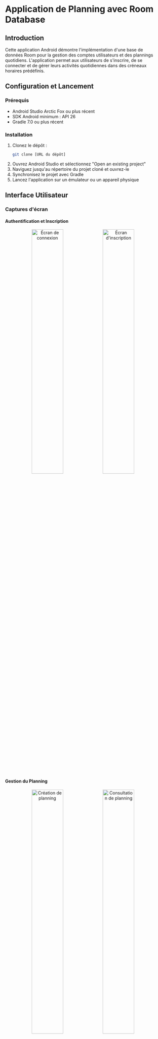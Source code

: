# Application de Planning avec Room Database

## Introduction
Cette application Android démontre l'implémentation d'une base de données Room pour la gestion des comptes utilisateurs et des plannings quotidiens. L'application permet aux utilisateurs de s'inscrire, de se connecter et de gérer leurs activités quotidiennes dans des créneaux horaires prédéfinis.

## Configuration et Lancement

### Prérequis
- Android Studio Arctic Fox ou plus récent
- SDK Android minimum : API 26
- Gradle 7.0 ou plus récent

### Installation
1. Clonez le dépôt :
   ```bash
   git clone [URL du dépôt]
   ```
2. Ouvrez Android Studio et sélectionnez "Open an existing project"
3. Naviguez jusqu'au répertoire du projet cloné et ouvrez-le
4. Synchronisez le projet avec Gradle
5. Lancez l'application sur un émulateur ou un appareil physique

## Interface Utilisateur

### Captures d'écran

#### Authentification et Inscription
<p align="center">
  <img src="screenshots/login.png" alt="Écran de connexion" width="45%" />
  <img src="screenshots/signup.png" alt="Écran d'inscription" width="45%" />
</p>

#### Gestion du Planning
<p align="center">
  <img src="screenshots/create_planning.png" alt="Création de planning" width="45%" />
  <img src="screenshots/view_planning.png" alt="Consultation de planning" width="45%" />
</p>

#### Confirmation 
<p align="center">
  <img src="screenshots/confirm.png" alt="Écran de confirmation" width="45%" />

### Fonctionnalités de l'interface
- **Système d'authentification**
  - Écran de connexion avec validation des champs
  - Formulaire d'inscription complet avec validation en temps réel
  - Écran de confirmation des informations avant enregistrement

- **Gestion des plannings**
  - Interface intuitive avec 4 créneaux horaires prédéfinis
  - Création simple d'activités pour chaque créneau
  - Consultation claire des plannings existants
  - Navigation fluide entre création et consultation

- **Design moderne**
  - Thème Material Design 3
  - Support du thème sombre
  - Composants arrondis et élévations pour une meilleure hiérarchie visuelle
  - Retours visuels et animations pour une meilleure expérience utilisateur

## Structure de la Base de Données

### Implémentation Room
L'application utilise la bibliothèque Room avec une base de données unique contenant deux entités principales : User et DailyPlanning. Voici comment la base de données est configurée :

```kotlin
@Database(entities = [User::class, DailyPlanning::class], version = 2)
@TypeConverters(Converters::class)
abstract class AppDatabase : RoomDatabase() {
    abstract fun userDao(): UserDao
    abstract fun planningDao(): PlanningDao

    companion object {
        private var instance: AppDatabase? = null

        fun getInstance(context: Context): AppDatabase {
            return instance ?: synchronized(this) {
                Room.databaseBuilder(
                    context.applicationContext,
                    AppDatabase::class.java,
                    "user_registration_db"
                ).build().also { instance = it }
            }
        }
    }
}
```

### Entités

#### Entité Utilisateur
L'entité User stocke les informations de l'utilisateur, y compris les identifiants et les détails personnels :

```kotlin
@Entity(tableName = "users")
data class User(
    @PrimaryKey val login: String,
    val password: String,
    val firstName: String,
    val lastName: String,
    val birthDate: LocalDate,
    val phoneNumber: String,
    val email: String,
    val interests: List<String>
)
```

#### Entité Planning Quotidien
L'entité DailyPlanning gère les activités quotidiennes avec une relation de clé étrangère vers l'utilisateur :

```kotlin
@Entity(tableName = "daily_planning",
    foreignKeys = [
        ForeignKey(
            entity = User::class,
            parentColumns = ["login"],
            childColumns = ["userId"],
            onDelete = ForeignKey.CASCADE
        )
    ])
data class DailyPlanning(
    @PrimaryKey(autoGenerate = true) val id: Int = 0,
    val userId: String,
    val date: Long,
    val slot1Activity: String, // 08h-10h
    val slot2Activity: String, // 10h-12h
    val slot3Activity: String, // 14h-16h
    val slot4Activity: String  // 16h-18h
)
```

### Convertisseurs de Types
Pour gérer les types de données complexes dans Room, l'application implémente des convertisseurs personnalisés :

```kotlin
object Converters {
    @TypeConverter
    fun fromLocalDate(date: LocalDate): Long = date.toEpochDay()

    @TypeConverter
    fun toLocalDate(epochDay: Long): LocalDate =
        epochDay.let { LocalDate.ofEpochDay(it) }

    @TypeConverter
    fun fromInterestsList(interests: List<String>): String =
        interests.joinToString(",")

    @TypeConverter
    fun toInterestsList(interestsString: String): List<String> =
        interestsString.split(",")
}
```

## Objets d'Accès aux Données (DAOs)

### UserDao
Gère les opérations liées aux utilisateurs dans la base de données :

```kotlin
@Dao
interface UserDao {
    @Insert
    suspend fun insertUser(user: User)

    @Query("SELECT * FROM users WHERE login = :login")
    suspend fun getUserByLogin(login: String): User?

    @Query("SELECT COUNT(*) FROM users WHERE login = :login")
    suspend fun checkLoginExists(login: String): Int

    @Query("SELECT * FROM users WHERE login = :login AND password = :password")
    suspend fun checkLoginInfos(login: String, password : String) : User?
}
```

### PlanningDao
Gère les opérations de planning quotidien :

```kotlin
@Dao
interface PlanningDao {
    @Insert
    suspend fun insertPlanning(planning: DailyPlanning)

    @Query("SELECT * FROM daily_planning WHERE userId = :userId")
    fun getPlanningForUser(userId: String): Flow<List<DailyPlanning>>

    @Query("SELECT * FROM daily_planning WHERE userId = :userId AND date = :date")
    suspend fun getTodayPlanningForUser(userId: String, date: Long): DailyPlanning

    @Query("SELECT COUNT(*) FROM daily_planning WHERE userId = :userId AND date = :date")
    suspend fun checkPlanningExists(userId: String, date: Long): Int
}
```

## Détails d'Implémentation

### Gestion des Données
- Les utilisateurs sont identifiés de manière unique par leur login (clé primaire)
- Les entrées de planning sont liées aux utilisateurs par des relations de clé étrangère
- La suppression en cascade assure la suppression des plannings lors de la suppression d'un utilisateur

### Gestion des États
L'application utilise des ViewModels pour gérer l'état de l'interface et les opérations de données :

```kotlin
class PlanningViewModel : ViewModel() {
    private val _currentFragment = MutableLiveData<String>()
    val currentFragment: LiveData<String> = _currentFragment

    // Gestion de l'ID utilisateur
    private val _userId = MutableLiveData<String>()
    val userId: LiveData<String> = _userId

    // Gestion des créneaux de planning
    private val _first = MutableLiveData<String>()
    val first: LiveData<String> = _first
    // ... implémentation similaire pour les autres créneaux
}
```

### Fonctionnalités Principales

1. **Authentification Utilisateur**
   - Système de connexion/inscription sécurisé
   - Persistance des données utilisateur avec Room
   - Validation des champs d'inscription

2. **Planning Quotidien**
   - Quatre créneaux horaires par jour (8-10h, 10-12h, 14-16h, 16-18h)
   - Attribution d'activités aux créneaux horaires
   - Récupération des plannings par utilisateur et par date

3. **Relations de Données**
   - Relation one-to-many entre User et DailyPlanning
   - Suppression en cascade des plannings associés
   - Conversion des types de données complexes
